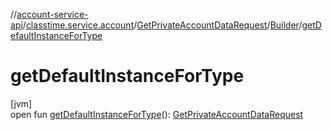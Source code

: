 //[account-service-api](../../../../index.md)/[classtime.service.account](../../index.md)/[GetPrivateAccountDataRequest](../index.md)/[Builder](index.md)/[getDefaultInstanceForType](get-default-instance-for-type.md)

# getDefaultInstanceForType

[jvm]\
open fun [getDefaultInstanceForType](get-default-instance-for-type.md)(): [GetPrivateAccountDataRequest](../index.md)
